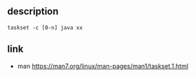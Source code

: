 ## description

```
taskset -c [0-n] java xx
```



## link

- man https://man7.org/linux/man-pages/man1/taskset.1.html

